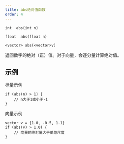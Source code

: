 ```yaml
---
title: abs绝对值函数
order: 4
---
```

`int  abs(int n)`

`float  abs(float n)`

`<vector> abs(<vector>v)`

返回数字的绝对（正）值。对于向量，会逐分量计算绝对值。

## 示例

标量示例

```vex
if (abs(n) > 1) {
    // n大于1或小于-1
}

```

向量示例

```vex
vector v = {1.0, -0.5, 1.1}
if (abs(v) > 1.0) {
    // 向量的绝对值大于单位尺度
}

```
